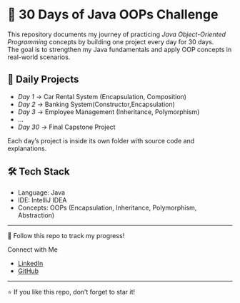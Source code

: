 # 🚀 30 Days of Java OOPs Challenge

This repository documents my journey of practicing *Java Object-Oriented Programming* concepts by building one project every day for 30 days.  
The goal is to strengthen my Java fundamentals and apply OOP concepts in real-world scenarios.

## 📅 Daily Projects

- *Day 1* → Car Rental System (Encapsulation, Composition)
- *Day 2* → Banking System(Constructor,Encapsulation)
- *Day 3* → Employee Management (Inheritance, Polymorphism)
- ...
- *Day 30* → Final Capstone Project

Each day’s project is inside its own folder with source code and explanations.

## 🛠 Tech Stack
- Language: Java
- IDE: IntelliJ IDEA
- Concepts: OOPs (Encapsulation, Inheritance, Polymorphism, Abstraction)

---
🌟 Follow this repo to track my progress!

Connect with Me
- [LinkedIn](https://www.linkedin.com/in/deepak-sharma-911366324?utm_source=share&utm_campaign=share_via&utm_content=profile&utm_medium=android_app)
- [GitHub](https://github.com/Deepak-Sharma-141)

---
⭐ If you like this repo, don’t forget to star it!